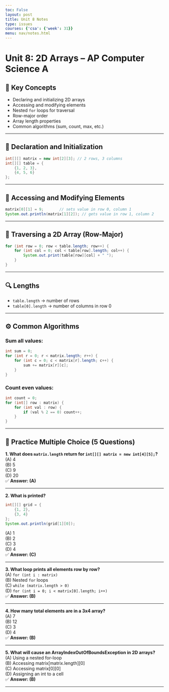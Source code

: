 ```yaml
---
toc: False
layout: post
title: Unit 8 Notes
type: issues
courses: {'csa': {'week': 31}}
menu: nav/notes.html
---
```


# Unit 8: 2D Arrays – AP Computer Science A

## 🔑 Key Concepts

- Declaring and initializing 2D arrays
- Accessing and modifying elements
- Nested `for` loops for traversal
- Row-major order
- Array length properties
- Common algorithms (sum, count, max, etc.)

---

## 🧱 Declaration and Initialization

```java
int[][] matrix = new int[2][3]; // 2 rows, 3 columns
int[][] table = {
    {1, 2, 3},
    {4, 5, 6}
};
```

---

## 🎯 Accessing and Modifying Elements

```java
matrix[0][1] = 9;       // sets value in row 0, column 1
System.out.println(matrix[1][2]); // gets value in row 1, column 2
```

---

## 🔁 Traversing a 2D Array (Row-Major)

```java
for (int row = 0; row < table.length; row++) {
    for (int col = 0; col < table[row].length; col++) {
        System.out.print(table[row][col] + " ");
    }
}
```

---

## 🔍 Lengths

- `table.length` → number of rows
- `table[0].length` → number of columns in row 0

---

## ⚙️ Common Algorithms

### Sum all values:
```java
int sum = 0;
for (int r = 0; r < matrix.length; r++) {
    for (int c = 0; c < matrix[r].length; c++) {
        sum += matrix[r][c];
    }
}
```

### Count even values:
```java
int count = 0;
for (int[] row : matrix) {
    for (int val : row) {
        if (val % 2 == 0) count++;
    }
}
```

---

## 🧪 Practice Multiple Choice (5 Questions)

**1. What does `matrix.length` return for `int[][] matrix = new int[4][5];`?**  
(A) 4  
(B) 5  
(C) 9  
(D) 20  
✅ **Answer: (A)**

---

**2. What is printed?**
```java
int[][] grid = {
    {1, 2},
    {3, 4}
};
System.out.println(grid[1][0]);
```
(A) 1  
(B) 2  
(C) 3  
(D) 4  
✅ **Answer: (C)**

---

**3. What loop prints all elements row by row?**  
(A) `for (int i : matrix)`  
(B) Nested `for` loops  
(C) `while (matrix.length > 0)`  
(D) `for (int i = 0; i < matrix[0].length; i++)`  
✅ **Answer: (B)**

---

**4. How many total elements are in a 3x4 array?**  
(A) 7  
(B) 12  
(C) 3  
(D) 4  
✅ **Answer: (B)**

---

**5. What will cause an ArrayIndexOutOfBoundsException in 2D arrays?**  
(A) Using a nested for-loop  
(B) Accessing matrix[matrix.length][0]  
(C) Accessing matrix[0][0]  
(D) Assigning an int to a cell  
✅ **Answer: (B)**

---